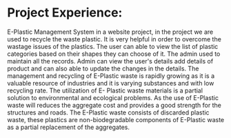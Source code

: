 Project Experience:
===================
E-Plastic Management System in a website project, in the project we are used to recycle the waste plastic.
It is very helpful in order to overcome the wastage issues of the plastics. 
The user can able to view the list of plastic categories based on their shapes they can choose of it. 
The admin used to maintain all the records. Admin can view the user's details add details of product and can also able to update the changes in the details. 
The management and recycling of E-Plastic waste is rapidly growing as it is a valuable resource of industries and it is varying substances and with low recycling rate.
The utilization of E- Plastic waste materials is a partial solution to environmental and ecological problems.
As the use of E-Plastic waste will reduces the aggregate cost and provides a good strength for the structures and roads. 
The E-Plastic waste consists of discarded plastic waste, these plastics are non-biodegradable components of E-Plastic waste as a partial replacement of the aggregates.
